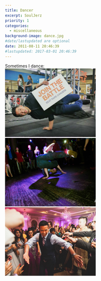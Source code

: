 ```yaml
---
title: Dancer
excerpt: SoulJerz
priority: 1
categories:
  - miscellaneous
background-image: dance.jpg
#date/lastupdated are optional
date: 2011-08-11 20:46:39
#lastupdated: 2017-03-01 20:46:39
---
```

Sometimes I dance:<br>
<img src = "../images/dance1.jpg" width="300"><br>
<img src = "../images/dance2.jpg" width="300"><br>
<img src = "../images/dance3.jpg" width="300">
